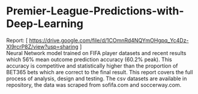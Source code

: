 # Premier-League-Predictions-with-Deep-Learning
Report: [ https://drive.google.com/file/d/1COmnRd4NQYmOHgpq_Yc4Dz-Xl9rcrP8Z/view?usp=sharing ]  
Neural Network model trained on FIFA player datasets and recent results which 56% mean outcome prediction accuracy (60.2% peak). This accuracy is competitive and statistically higher than the proportion of BET365 bets which are correct to the final result. This report covers the full process of analysis, design and testing. The csv datasets are available in repository, the data was scraped from sofifa.com and soccerway.com.

